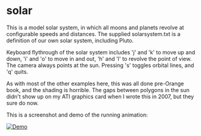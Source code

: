 solar
=========

This is a model solar system, in which all moons and planets revolve at configurable speeds and distances. The supplied solarsystem.txt is a definition of our own solar system, including Pluto.

Keyboard flythrough of the solar system includes 'j' and 'k' to move up and down, 'i' and 'o' to move in and out, 'h' and 'l' to revolve the point of view. The camera always points at the sun. Pressing 's' toggles orbital lines, and 'q' quits.

As with most of the other examples here, this was all done pre-Orange book, and the shading is horrible. The gaps between polygons in the sun didn't show up on my ATI graphics card when I wrote this in 2007, but they sure do now.

This is a screenshot and demo of the running animation:

[![Demo](http://img.youtube.com/vi/ibbe0Fv1mCc/0.jpg)](http://youtu.be/ibbe0Fv1mCc)

